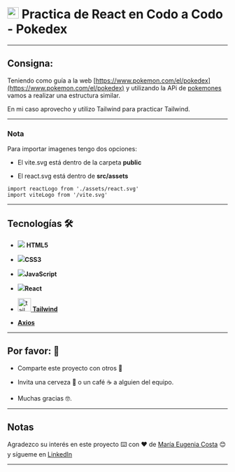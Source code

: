 # <img width="26" height="26" src="https://img.icons8.com/office/26/react.png" alt="react"/> Practica de React en Codo a Codo - Pokedex

---

## Consigna:


Teniendo como guía a la web [https://www.pokemon.com/el/pokedex](https://www.pokemon.com/el/pokedex) y utilizando la APi de [pokemones](https://pokeapi.co/) vamos a realizar una estructura similar.

En mi caso aprovecho y utilizo Tailwind para practicar Tailwind.

---
### Nota

Para importar imagenes tengo dos opciones:

- El vite.svg está dentro de la carpeta **public**

- El react.svg está dentro de **src/assets**

```JSX
import reactLogo from './assets/react.svg'
import viteLogo from '/vite.svg'
```

---

## Tecnologías 🛠️


- <img src="https://img.icons8.com/color/30/null/html-5--v1.png"/> **HTML5** 

- <img src="https://img.icons8.com/color/30/null/css3.png"/>**CSS3**

- <img src="https://img.icons8.com/color/30/null/javascript--v1.png"/>**JavaScript** 

- <img src="https://img.icons8.com/bubbles/30/null/react.png"/>**React**

- [<img width="30" height="30" src="https://img.icons8.com/color/30/tailwind_css.png" alt="tailwind_css"/> **Tailwind**](https://tailwindcss.com/)

- [**Axios**](https://axios-http.com/)

---

## Por favor: 🎁

* Comparte este proyecto con otros 📢

* Invita una cerveza 🍺 o un café ☕ a alguien del equipo.

* Muchas gracias 🤓.

---

## Notas

Agradezco su interés en este proyecto ⌨️ con ❤️ de [María Eugenia Costa](https://github.com/eugenia1984) 😊 y sígueme en [LinkedIn](http://www.linkedin.com/in/maríaeugeniacosta)


---
